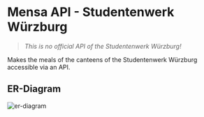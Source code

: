 # Mensa API - Studentenwerk Würzburg
> *This is no official API of the Studentenwerk Würzburg!*

Makes the meals of the canteens of the Studentenwerk Würzburg accessible via an API.

## ER-Diagram
![er-diagram](https://user-images.githubusercontent.com/46966275/185961986-e441896d-63e2-4287-abd9-6ca3d140cc9c.png)
